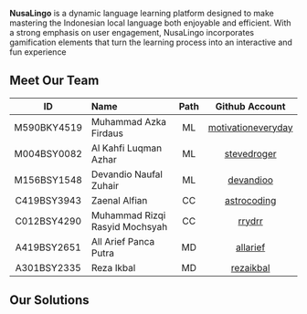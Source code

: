 **NusaLingo** is a dynamic language learning platform designed to make mastering the Indonesian local language both enjoyable and efficient. With a strong emphasis on user engagement, NusaLingo incorporates gamification elements that turn the learning process into an interactive and fun experience
## Meet Our Team
| ID | Name | Path | Github Account |
| :---------: | :--------- | :---------: | :---------: |
| M590BKY4519 | Muhammad Azka Firdaus | ML | [motivationeveryday](https://github.com/motivationeveryday) |
| M004BSY0082 | Al Kahfi Luqman Azhar | ML | [stevedroger](https://github.com/stevedroger) |
| M156BSY1548 | Devandio Naufal Zuhair | ML | [devandioo](https://github.com/devandioo) |
| C419BSY3943 | Zaenal Alfian | CC | [astrocoding]( https://github.com/astrocoding) |
| C012BSY4290 | Muhammad Rizqi Rasyid Mochsyah | CC | [rrydrr](https://github.com/rrydrr) |
| A419BSY2651 | All Arief Panca Putra | MD | [allarief](https://github.com/allarief) |
| A301BSY2335 | Reza Ikbal | MD | [rezaikbal]( https://github.com/rezaikbal) |
## Our Solutions
